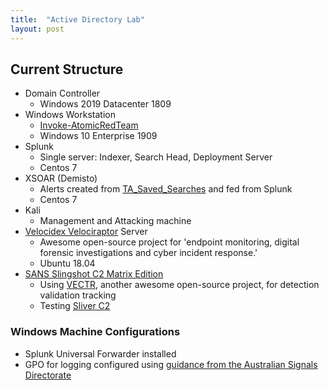 ```yaml
---
title:  "Active Directory Lab"
layout: post
---
```

## Current Structure
* Domain Controller
    * Windows 2019 Datacenter 1809
* Windows Workstation
    * [Invoke-AtomicRedTeam]
    * Windows 10 Enterprise 1909
* Splunk
    * Single server: Indexer, Search Head, Deployment Server
    * Centos 7
* XSOAR (Demisto) 
    * Alerts created from [TA_Saved_Searches] and fed from Splunk
    * Centos 7
* Kali
    * Management and Attacking machine
* [Velocidex Velociraptor][velociraptor-homepage] Server
    * Awesome open-source project for 'endpoint monitoring, digital forensic investigations and cyber incident response.'
    * Ubuntu 18.04
* [SANS Slingshot C2 Matrix Edition][slingshot-homepage]
    * Using [VECTR][vectr-homepage], another awesome open-source project, for detection validation tracking
    * Testing [Sliver C2]

### Windows Machine Configurations
* Splunk Universal Forwarder installed
* GPO for logging configured using [guidance from the Australian Signals Directorate][asd-guidance]

[asd-guidance]:             https://www.cyber.gov.au/publications/windows-event-logging-and-forwarding
[Invoke-AtomicRedTeam]:     https://github.com/redcanaryco/invoke-atomicredteam
[slingshot-homepage]:       https://www.sans.org/blog/introducing-slingshot-c2-matrix-edition/
[Sliver C2]:                https://github.com/BishopFox/sliver
[TA_Saved_Searches]:        https://github.com/teddy-ROxPin/TA_Sigma_Searches
[vectr-homepage]:           https://vectr.io/
[velociraptor-homepage]:    https://www.velocidex.com/
